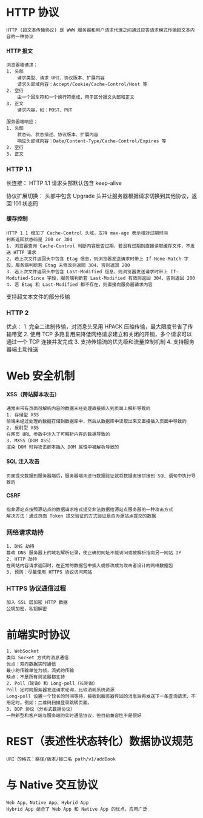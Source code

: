 # HTTP 协议
    HTTP (超文本传输协议) 是 WWW 服务器和用户请求代理之间通过应答请求模式传输超文本内容的一种协议

#### HTTP 报文
    浏览器端请求：
    1. 头部
        请求类型、请求 URI、协议版本、扩展内容
        请求头部域内容：Accept/Cookie/Cache-Control/Host 等
    2. 空行
        由一个回车符和一个换行符组成，用于区分报文头部和正文
    3. 正文
        请求内容，如：POST、PUT

    服务器端响应：
    1. 头部
        状态码、状态描述、协议版本、扩展内容
        响应头部域内容：Date/Content-Type/Cache-Control/Expires 等
    2. 空行
    3. 正文

### HTTP 1.1
长连接：
    HTTP 1.1 请求头部默认包含 keep-alive

协议扩展切换：
    头部中包含 Upgrade 头并让服务器根据请求切换到其他协议，返回 101 状态码

#### 缓存控制
    HTTP 1.1 增加了 Cache-Control 头域，支持 max-age 表示相对过期时间
    判断返回状态码是 200 or 304
    1. 浏览器查询 Cache-Control 判断内容是否过期，若没有过期则直接读取缓存文件，不发送 HTTP 请求
    2. 若上次文件返回头中包含 Etag 信息，则浏览器发送请求时带上 If-None-Match 字段，服务端判断若 Etag 未修改则返回 304，否则返回 200
    3. 若上次文件返回头中包含 Last-Modified 信息，则浏览器发送请求时带上 If-Modified-Since 字段，服务端判断若 Last-Modified 有效则返回 304，否则返回 200
    4. 若 Etag 和 Last-Modified 都不存在，则直接向服务器请求内容

支持超文本文件的部分传输

### HTTP 2
优点：
    1. 完全二进制传输，对消息头采用 HPACK 压缩传输，最大限度节省了传输带宽
    2. 使用 TCP 多路复用来降低网络请求建立和关闭的开销，多个请求可以通过一个 TCP 连接并发完成
    3. 支持传输流的优先级和流量控制机制
    4. 支持服务器端主动推送


# Web 安全机制

#### XSS（跨站脚本攻击）
    通常由带有页面可解析内容的数据未经处理直接插入到页面上解析导致的
    1. 存储型 XSS
    前端未经过处理的数据存储到数据库中，然后从数据库中读取出来又直接插入页面中导致的
    2. 反射型 XSS
    在网页 URL 参数中注入了可解析内容的数据导致的
    3. MXSS（DOM XSS）
    渲染 DOM 时将攻击脚本插入 DOM 属性中被解析导致的

#### SQL 注入攻击
    页面提交数据到服务器端后，服务器端未进行数据验证就将数据直接拼接到 SQL 语句中执行导致的

#### CSRF
    指非源站点按照源站点的数据请求格式提交非法数据给源站点服务器的一种攻击方式
    解决方法：通过页面 Token 提交验证的方式验证是否为源站点提交的数据

### 网络请求劫持
    1. DNS 劫持
    篡改 DNS 服务器上的域名解析记录，使正确的网址不能访问或被解析指向另一网站 IP
    2. HTTP 劫持
    在网站内容请求返回时，在正常的数据包中插入或修改成为攻击者设计的网络数据包
    3. 预防：尽量使用 HTTPS 协议访问网站

### HTTPS 协议通信过程
    加入 SSL 层加密 HTTP 数据
    公钥加密，私钥解密

# 前端实时协议
    1. WebSocket
    类似 Socket 方式的消息通信
    优点：双向数据实时通信
    最小的传输单位为帧，流式的传输
    缺点：不是所有浏览器都支持
    2. Poll（轮询）和 Long-poll（长轮询）
    Poll 定时向服务器发送请求轮询，比较消耗系统资源
    Long-poll 设置一个较长的时间等待，接收到服务器传回的消息后再发送下一条查询请求，不用定时。例如：二维码扫描登录跳转页面。
    3. DDP 协议（分布式数据协议）
    一种新型和客户端与服务端的实时通信协议，但目前兼容性不是很好

# REST（表述性状态转化）数据协议规范
    URI 的格式：路径/版本/接口名 path/v1/addBook

# 与 Native 交互协议
    Web App、Native App、Hybrid App
    Hybrid App 结合了 Web App 和 Native App 的优点，应用广泛

